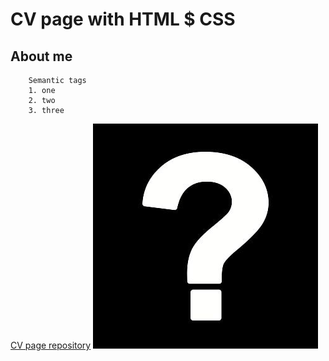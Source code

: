 # CV page with HTML $ CSS

## About me

```
    Semantic tags
    1. one
    2. two
    3. three
```

[CV page repository](https://still2gether.github.io/reunion/)
![image](assets/image.png)
